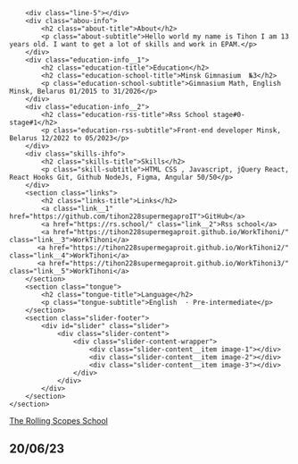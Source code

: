 <!DOCTYPE html>
<html lang="en">
<head>
    <meta charset="UTF-8">
    <meta name="viewport" content="width=device-width, initial-scale=1.0">
    <title>Cv-md</title>
     <link rel="shortcut icon" href="favicon.png" type="image/x-icon">
    <link rel="stylesheet" href="style.css">
</head>
<body>
    <header>
        <div class="header"></div>
    </header>
    <main class="main">
    </main>
    <section class="my-info">

        <div class="line-5"></div>
        <div class="abou-info">
            <h2 class="about-title">About</h2>
            <p class="about-subtitle">Hello world my name is Tihon I am 13 years old. I want to get a lot of skills and work in EPAM.</p>
        </div>
        <div class="education-info__1">
            <h2 class="education-title">Education</h2>
            <h2 class="education-school-title">Minsk Gimnasium  №3</h2>
            <p class="education-school-subtitle">Gimnasium Math, English Minsk, Belarus 01/2015 to 31/2026</p>
        </div>
        <div class="education-info__2">
            <h2 class="education-rss-title">Rss School stage#0-stage#1</h2>
            <p class="education-rss-subtitle">Front-end developer Minsk, Belarus 12/2022 to 05/2023</p>
        </div>
        <div class="skills-ihfo">
            <h2 class="skills-title">Skills</h2>
            <p class="skill-subtitle">HTML CSS , Javascript, jQuery React, React Hooks Git, Github NodeJs, Figma, Angular 50/50</p>
        </div>
        <section class="links">
            <h2 class="links-title">Links</h2>
            <a class="link__1" href="https://github.com/tihon228supermegaproIT">GitHub</a>
            <a href="https://rs.school/" class="link__2">Rss school</a>
            <a href="https://tihon228supermegaproit.github.io/WorkTihoni/" class="link__3">WorkTihoni</a>
           <a href="https://tihon228supermegaproit.github.io/WorkTihoni2/" class="link__4">WorkTihoni</a>
           <a href="https://tihon228supermegaproit.github.io/WorkTihoni3/" class="link__5">WorkTihoni</a>
        </section>
        <section class="tongue">
            <h2 class="tongue-title">Language</h2>
            <p class="tongue-subtitle">English  · Pre-intermediate</p>
        </section>
        <section class="slider-footer">
            <div id="slider" class="slider">
                <div class="slider-content">
                    <div class="slider-content-wrapper">
                        <div class="slider-content__item image-1"></div>
                        <div class="slider-content__item image-2"></div>
                        <div class="slider-content__item image-3"></div>
                    </div>
                </div>
            </div>
        </section>
    </section>
   <footer class="footer">
       <div class="footer-content">
        <div class="line__footer"></div>
        <a href="https://rs.school/" class="rssschool-title">The Rolling Scopes School</a>
        <h2 class="date-title">20/06/23</h2>
    </div>
   </footer>
    <script src="app.js"></script>
</body>
</html>
